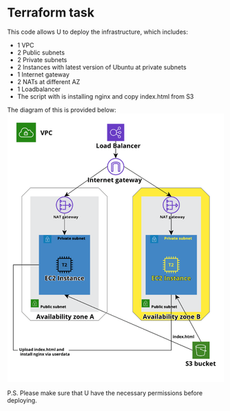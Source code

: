 <h1>Terraform task</h1>
This code allows U to deploy the infrastructure, which includes:
<ul>
<li>1 VPC</li>
<li>2 Public subnets</li>
<li>2 Private subnets</li>
<li>2 Instances with latest version of Ubuntu at private subnets</li>
<li>1 Internet gateway</li>
<li>2 NATs at different AZ</li>
<li>1 Loadbalancer</li>
<li>The script with is installing nginx and copy index.html from S3</li>
</ul>

The diagram of this is provided below:
![Diagram](./diagram.png)


P.S. Please make sure that U have the necessary permissions before deploying.